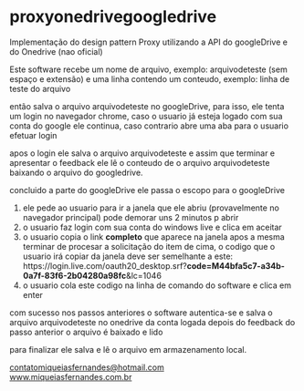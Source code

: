 # proxyonedrivegoogledrive
Implementação do design pattern Proxy utilizando a API do googleDrive e do Onedrive (nao oficial)

Este software recebe um nome de arquivo, exemplo: arquivodeteste (sem espaço e extensão)
e uma linha contendo um conteudo, exemplo: 
linha de teste do arquivo

então salva o arquivo arquivodeteste no googleDrive, para isso, ele tenta um login no navegador chrome, 
caso o usuario já esteja logado com sua conta do google ele continua, caso contrario abre uma aba para o usuario efetuar login

apos o login ele salva o arquivo arquivodeteste e assim que terminar e apresentar o feedback ele lê o conteudo de o
arquivo arquivodeteste baixando o arquivo do googledrive.

concluido a parte do googleDrive ele passa o escopo para o googleDrive
<ol>
<li>ele pede ao usuario para ir a janela que ele abriu (provavelmente no navegador principal) pode demorar uns 2 minutos p abrir</li>
<li>o usuario faz login com sua conta do windows live e clica em aceitar</li>
<li>o usuario copia o link <b>completo</b> que aparece na janela apos a mesma terminar de procesar a solicitação do item de cima,
o codigo que o usuario irá copiar da janela deve ser semelhante a este:<br>
https://login.live.com/oauth20_desktop.srf?<b>code=M44bfa5c7-a34b-0a7f-83f6-2b04280a98fc</b>&lc=1046<br></li>
<li>o usuario cola este codigo na linha de comando do software e clica em enter</li>
</ol>
com sucesso nos passos anteriores o software autentica-se e salva o arquivo arquivodeteste no onedrive da conta logada
depois do feedback do passo anterior o arquivo é baixado e lido

para finalizar ele salva e lê o arquivo em armazenamento local.


contatomiqueiasfernandes@hotmail.com<br>
www.miqueiasfernandes.com.br



